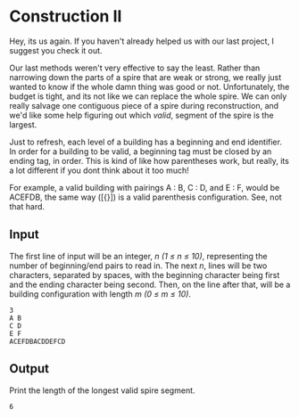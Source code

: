 # Construction II

Hey, its us again. If you haven't already helped us with our last project, I suggest you check it out.

Our last methods weren't very effective to say the least. Rather than narrowing down the parts of a spire that are weak or strong, we really just wanted to know if the whole damn thing was good or not. Unfortunately, the budget is tight, and its not like we can replace the whole spire. We can only really salvage one contiguous piece of a spire during reconstruction, and we'd like some help figuring out which _valid_, segment of the spire is the largest.

Just to refresh, each level of a building has a beginning and end identifier. In order for a building to be valid, a beginning tag must be closed by an ending tag, in order. This is kind of like how parentheses work, but really, its a lot different if you dont think about it too much!

For example, a valid building with pairings A : B, C : D, and E : F, would be ACEFDB, the same way ([{}]) is a valid parenthesis configuration. See, not that hard.

## Input

The first line of input will be an integer, _n (1 ≤ n ≤ 10)_, representing the number of beginning/end pairs to read in. The next _n_, lines will be two characters, separated by spaces, with the beginning character being first and the ending character being second. Then, on the line after that, will be a building configuration with length _m (0 ≤ m ≤ 10)_.

```
3
A B
C D
E F
ACEFDBACDDEFCD
```

## Output

Print the length of the longest valid spire segment.

```
6
```

